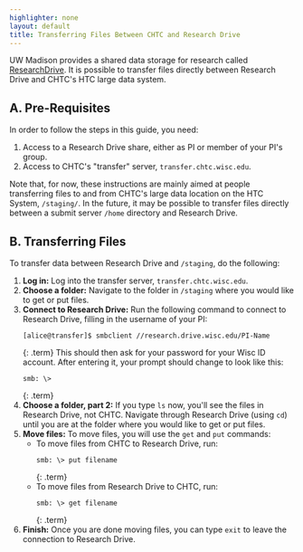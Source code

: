 ```yaml
---
highlighter: none
layout: default
title: Transferring Files Between CHTC and Research Drive
---
```


UW Madison provides a shared data storage for research called [ResearchDrive](https://it.wisc.edu/services/researchdrive/). It 
is possible to transfer files directly between Research Drive and CHTC's HTC large data system. 

## A. Pre-Requisites

In order to follow the steps in this guide, you need: 
1. Access to a Research Drive share, either as PI or member of your PI's group. 
2. Access to CHTC's "transfer" server, `transfer.chtc.wisc.edu`. 

Note that, for now, these instructions are mainly aimed at people transferring files to 
and from CHTC's large data location on the HTC System, `/staging/`. In the future, it may be possible to 
transfer files directly between a submit server `/home` directory and Research Drive. 

## B. Transferring Files

To transfer data between Research Drive and `/staging`, do the following: 

1. **Log in:** Log into the transfer server, `transfer.chtc.wisc.edu`. 
2. **Choose a folder:** Navigate to the folder in `/staging` where you would like to get or put files. 
3. **Connect to Research Drive:** Run the following command to connect to Research Drive, filling in the username of 
your PI: 
    ```
    [alice@transfer]$ smbclient //research.drive.wisc.edu/PI-Name
    ```
    {: .term}
    This should then ask for your password for your Wisc ID account. After entering it, your prompt should change to look like this: 
    ```
    smb: \> 
    ```
    {: .term}
4. **Choose a folder, part 2:** If you type `ls` now, you'll see the files in Research Drive, not CHTC. 
Navigate through Research Drive (using `cd`) until you are at the folder where you would 
like to get or put files. 
5. **Move files:** To move files, you will use the `get` and `put` commands: 
    - To move files from CHTC to Research Drive, run: 
        ```
        smb: \> put filename
        ```
        {: .term}
    - To move files from Research Drive to CHTC, run: 
        ```
        smb: \> get filename
        ```
        {: .term}
6. **Finish:** Once you are done moving files, you can type `exit` to leave the connection to Research Drive. 
